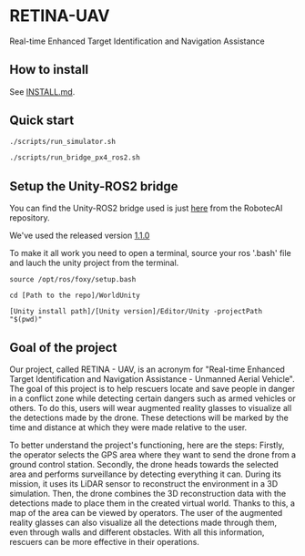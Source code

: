# RETINA-UAV 

Real-time Enhanced Target Identification and Navigation Assistance

## How to install

See [INSTALL.md](INSTALL.md).

## Quick start

```bash
./scripts/run_simulator.sh
```

```bash
./scripts/run_bridge_px4_ros2.sh
```

## Setup the Unity-ROS2 bridge

You can find the Unity-ROS2 bridge used is just [here](https://github.com/RobotecAI/ros2-for-unity) from the RobotecAI repository.

We've used the released version [1.1.0](https://github.com/RobotecAI/ros2-for-unity/releases/tag/1.1.0)

To make it all work you need to open a terminal, source your ros '.bash' file and lauch the unity project from the terminal.

```shell
source /opt/ros/foxy/setup.bash

cd [Path to the repo]/WorldUnity

[Unity install path]/[Unity version]/Editor/Unity -projectPath "$(pwd)"
```

## Goal of the project

Our project, called RETINA - UAV, is an acronym for "Real-time Enhanced Target Identification and Navigation Assistance - Unmanned Aerial Vehicle". The goal of this project is to help rescuers locate and save people in danger in a conflict zone while detecting certain dangers such as armed vehicles or others. To do this, users will wear augmented reality glasses to visualize all the detections made by the drone. These detections will be marked by the time and distance at which they were made relative to the user.

To better understand the project's functioning, here are the steps:
Firstly, the operator selects the GPS area where they want to send the drone from a ground control station.
Secondly, the drone heads towards the selected area and performs surveillance by detecting everything it can. During its mission, it uses its LiDAR sensor to reconstruct the environment in a 3D simulation. Then, the drone combines the 3D reconstruction data with the detections made to place them in the created virtual world. Thanks to this, a map of the area can be viewed by operators. The user of the augmented reality glasses can also visualize all the detections made through them, even through walls and different obstacles. With all this information, rescuers can be more effective in their operations.
